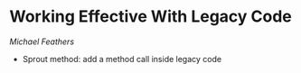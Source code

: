 # Working Effective With Legacy Code
_Michael Feathers_

- Sprout method: add a method call inside legacy code 
